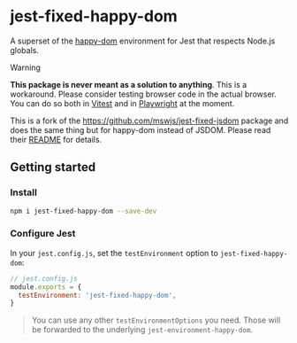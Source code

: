 # jest-fixed-happy-dom
A superset of the [happy-dom](https://github.com/capricorn86/happy-dom) environment for Jest that respects Node.js globals.

<!-- prettier-ignore-start -->
> [!WARNING]
> **This package is never meant as a solution to anything**. This is a workaround. Please consider testing browser code in the actual browser. You can do so both in [Vitest](https://vitest.dev/guide/browser/) and in [Playwright](https://playwright.dev/docs/test-components) at the moment.   
<!-- prettier-ignore-end -->

This is a fork of the https://github.com/mswjs/jest-fixed-jsdom package and does the same thing but for happy-dom instead of JSDOM. Please read their [README](https://github.com/mswjs/jest-fixed-jsdom/blob/main/README.md) for details.

## Getting started

### Install

```sh
npm i jest-fixed-happy-dom --save-dev
```

### Configure Jest

In your `jest.config.js`, set the `testEnvironment` option to `jest-fixed-happy-dom`:

```js
// jest.config.js
module.exports = {
  testEnvironment: 'jest-fixed-happy-dom',
}
```

> You can use any other `testEnvironmentOptions` you need. Those will be forwarded to the underlying `jest-environment-happy-dom`.
